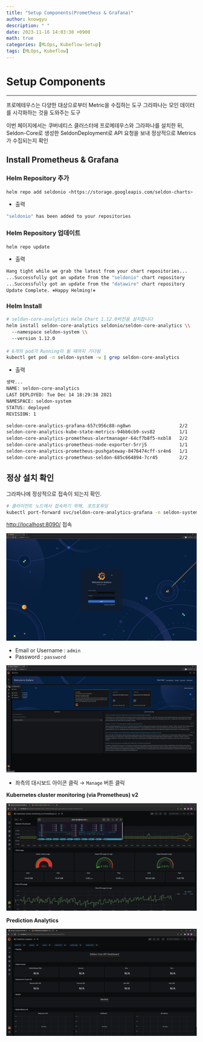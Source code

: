 ```yaml
---
title: "Setup Components(Prometheus & Grafana)"
author: knowgyu
description: " "
date: 2023-11-16 14:03:38 +0900
math: true
categories: [MLOps, Kubeflow-Setup]
tags: [MLOps, Kubeflow]
---
```


# Setup Components
---
프로메테우스는 다양한 대상으로부터 Metric을 수집하는 도구
그라파나는 모인 데이터를 시각화하는 것을 도와주는 도구

이번 페이지에서는 쿠버네티스 클러스터에 프로메테우스와 그라파나를 설치한 뒤, Seldon-Core로 생성한 SeldonDeployment로 API 요청을 보내 정상적으로 Metrics가 수집되는지 확인

## Install Prometheus & Grafana

### Helm Repository 추가

```bash
helm repo add seldonio <https://storage.googleapis.com/seldon-charts>
```

- 출력

```bash
"seldonio" has been added to your repositories
```

### Helm Repository 업데이트

```bash
helm repo update
```

- 출력

```bash
Hang tight while we grab the latest from your chart repositories...
...Successfully got an update from the "seldonio" chart repository
...Successfully got an update from the "datawire" chart repository
Update Complete. ⎈Happy Helming!⎈
```

### Helm Install

```bash
# seldon-core-analytics Helm Chart 1.12.0버전을 설치합니다
helm install seldon-core-analytics seldonio/seldon-core-analytics \\
  --namespace seldon-system \\
  --version 1.12.0

# 6개의 pod가 Running이 될 때까지 기다림
kubectl get pod -n seldon-system -w | grep seldon-core-analytics
```

- 출력

```bash
생략...
NAME: seldon-core-analytics
LAST DEPLOYED: Tue Dec 14 18:29:38 2021
NAMESPACE: seldon-system
STATUS: deployed
REVISION: 1
```

```bash
seldon-core-analytics-grafana-657c956c88-ng8wn                  2/2     Running   0          114s
seldon-core-analytics-kube-state-metrics-94bb6cb9-svs82         1/1     Running   0          114s
seldon-core-analytics-prometheus-alertmanager-64cf7b8f5-nxbl8   2/2     Running   0          114s
seldon-core-analytics-prometheus-node-exporter-5rrj5            1/1     Running   0          114s
seldon-core-analytics-prometheus-pushgateway-8476474cff-sr4n6   1/1     Running   0          114s
seldon-core-analytics-prometheus-seldon-685c664894-7cr45        2/2     Running   0          114s
```

## 정상 설치 확인

그라파나에 정상적으로 접속이 되는지 확인.

```bash
# 클라이언트 노드에서 접속하기 위해, 포트포워딩
kubectl port-forward svc/seldon-core-analytics-grafana -n seldon-system 8090:80
```

[http://localhost:8090/](http://localhost:8090/) 접속

![Untitled](/assets/img/kubeflow/kube201.png)

- Email or Username : `admin`
- Password : `password`

![Untitled](/assets/img/kubeflow/kube202.png)

- 좌측의 대시보드 아이콘 클릭 → `Manage` 버튼 클릭

**Kubernetes cluster monitoring (via Prometheus) v2**

![Untitled](/assets/img/kubeflow/kube203.png)

**Prediction Analytics**

![Untitled](/assets/img/kubeflow/kube204.png)
